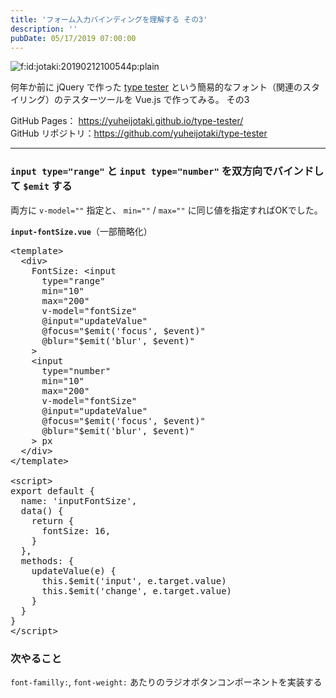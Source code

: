 ```yaml
---
title: 'フォーム入力バインディングを理解する その3'
description: ''
pubDate: 05/17/2019 07:00:00
---
```


<p><span itemscope itemtype="http://schema.org/Photograph"><img src="/images/hatena/20190212100544.png" alt="f:id:jotaki:20190212100544p:plain" title="f:id:jotaki:20190212100544p:plain" class="hatena-fotolife" itemprop="image"></span></p>

<p>何年か前に jQuery で作った <a href="https://yuheijotaki.com/demo/type_tester/1.1/">type tester</a> という簡易的なフォント（関連のスタイリング）のテスターツールを Vue.js で作ってみる。 その3</p>

<p>GitHub Pages： <a href="https://yuheijotaki.github.io/type-tester/">https://yuheijotaki.github.io/type-tester/</a><br/>
GitHub リポジトリ：<a href="https://github.com/yuheijotaki/type-tester">https://github.com/yuheijotaki/type-tester</a></p>

<hr />

<h3><code>input type="range"</code> と <code>input type="number"</code> を双方向でバインドして <code>$emit</code> する</h3>

<p>両方に <code>v-model=""</code> 指定と、 <code>min=""</code>  / <code>max=""</code> に同じ値を指定すればOKでした。</p>

<p><strong><code>input-fontSize.vue</code></strong>（一部簡略化）</p>

<pre class="code lang-html" data-lang="html" data-unlink><span class="synIdentifier">&lt;</span>template<span class="synIdentifier">&gt;</span>
  <span class="synIdentifier">&lt;</span><span class="synStatement">div</span><span class="synIdentifier">&gt;</span>
    FontSize: <span class="synIdentifier">&lt;</span><span class="synStatement">input</span>
<span class="synIdentifier">      </span><span class="synType">type</span><span class="synIdentifier">=</span><span class="synConstant">&quot;range&quot;</span>
<span class="synIdentifier">      min=</span><span class="synConstant">&quot;10&quot;</span>
<span class="synIdentifier">      max=</span><span class="synConstant">&quot;200&quot;</span>
<span class="synIdentifier">      v-model=</span><span class="synConstant">&quot;fontSize&quot;</span>
<span class="synIdentifier">      @input=</span><span class="synConstant">&quot;updateValue&quot;</span>
<span class="synIdentifier">      @focus=</span><span class="synConstant">&quot;$emit('focus', $event)&quot;</span>
<span class="synIdentifier">      @blur=</span><span class="synConstant">&quot;$emit('blur', $event)&quot;</span>
<span class="synIdentifier">    &gt;</span>
    <span class="synIdentifier">&lt;</span><span class="synStatement">input</span>
<span class="synIdentifier">      </span><span class="synType">type</span><span class="synIdentifier">=</span><span class="synConstant">&quot;number&quot;</span>
<span class="synIdentifier">      min=</span><span class="synConstant">&quot;10&quot;</span>
<span class="synIdentifier">      max=</span><span class="synConstant">&quot;200&quot;</span>
<span class="synIdentifier">      v-model=</span><span class="synConstant">&quot;fontSize&quot;</span>
<span class="synIdentifier">      @input=</span><span class="synConstant">&quot;updateValue&quot;</span>
<span class="synIdentifier">      @focus=</span><span class="synConstant">&quot;$emit('focus', $event)&quot;</span>
<span class="synIdentifier">      @blur=</span><span class="synConstant">&quot;$emit('blur', $event)&quot;</span>
<span class="synIdentifier">    &gt;</span> px
  <span class="synIdentifier">&lt;/</span><span class="synStatement">div</span><span class="synIdentifier">&gt;</span>
<span class="synIdentifier">&lt;/</span>template<span class="synIdentifier">&gt;</span>

<span class="synIdentifier">&lt;</span><span class="synStatement">script</span><span class="synIdentifier">&gt;</span>
<span class="synStatement">export</span><span class="synSpecial"> </span><span class="synStatement">default</span><span class="synSpecial"> </span><span class="synIdentifier">{</span>
<span class="synSpecial">  name: </span><span class="synConstant">'inputFontSize'</span><span class="synSpecial">,</span>
<span class="synSpecial">  data</span>()<span class="synSpecial"> </span><span class="synIdentifier">{</span>
<span class="synSpecial">    </span><span class="synStatement">return</span><span class="synSpecial"> </span><span class="synIdentifier">{</span>
<span class="synSpecial">      fontSize: </span>16<span class="synSpecial">,</span>
<span class="synSpecial">    </span><span class="synIdentifier">}</span>
<span class="synSpecial">  </span><span class="synIdentifier">}</span><span class="synSpecial">,</span>
<span class="synSpecial">  methods: </span><span class="synIdentifier">{</span>
<span class="synSpecial">    updateValue</span>(<span class="synSpecial">e</span>)<span class="synSpecial"> </span><span class="synIdentifier">{</span>
<span class="synSpecial">      </span><span class="synIdentifier">this</span><span class="synSpecial">.$emit</span>(<span class="synConstant">'input'</span><span class="synSpecial">, e.target.value</span>)
<span class="synSpecial">      </span><span class="synIdentifier">this</span><span class="synSpecial">.$emit</span>(<span class="synConstant">'change'</span><span class="synSpecial">, e.target.value</span>)
<span class="synSpecial">    </span><span class="synIdentifier">}</span>
<span class="synSpecial">  </span><span class="synIdentifier">}</span>
<span class="synIdentifier">}</span>
<span class="synIdentifier">&lt;/</span><span class="synStatement">script</span><span class="synIdentifier">&gt;</span>
</pre>

<h3>次やること</h3>

<p><code>font-familly:</code>, <code>font-weight:</code> あたりのラジオボタンコンポーネントを実装する</p>
